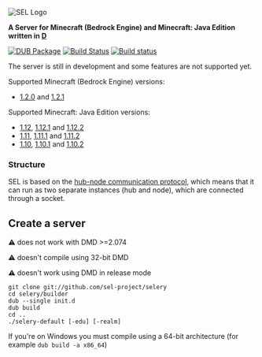 ![SEL Logo](https://i.imgur.com/cTu1FE5.png)

**A Server for Minecraft (Bedrock Engine) and Minecraft: Java Edition written in [D](https://dlang.org)**

[![DUB Package](https://img.shields.io/dub/v/selery.svg)](https://code.dlang.org/packages/selery)
[![Build Status](https://travis-ci.org/sel-project/selery.svg?branch=master)](https://travis-ci.org/sel-project/selery)
[![Build status](https://ci.appveyor.com/api/projects/status/k92u01kgy09rbwmm?svg=true)](https://ci.appveyor.com/project/Kripth/selery)

The server is still in development and some features are not supported yet.

Supported Minecraft (Bedrock Engine) versions:
- [1.2.0](https://minecraft.gamepedia.com/Bedrock_Edition_1.2) and [1.2.1](https://minecraft.gamepedia.com/Bedrock_Edition_1.2)

Supported Minecraft: Java Edition versions:
- [1.12](https://minecraft.gamepedia.com/1.12), [1.12.1](https://minecraft.gamepedia.com/1.12.1) and [1.12.2](https://minecraft.gamepedia.com/1.12.2)
- [1.11](https://minecraft.gamepedia.com/1.11), [1.11.1](https://minecraft.gamepedia.com/1.11.1) and [1.11.2](https://minecraft.gamepedia.com/1.11.2)
- [1.10](https://minecraft.gamepedia.com/1.10), [1.10.1](https://minecraft.gamepedia.com/1.10.1) and [1.10.2](https://minecraft.gamepedia.com/1.10.2)

### Structure

SEL is based on the [hub-node communication protocol](https://sel-utils.github.io/protocol/hncom), which means that it can run as two separate instances (hub and node), which are connected through a socket.

## Create a server

:warning: does not work with DMD >=2.074

:warning: doesn't compile using 32-bit DMD

:warning: doesn't work using DMD in release mode

```
git clone git://github.com/sel-project/selery
cd selery/builder
dub --single init.d
dub build
cd ..
./selery-default [-edu] [-realm]
```

If you're on Windows you must compile using a 64-bit architecture (for example `dub build -a x86_64`)
